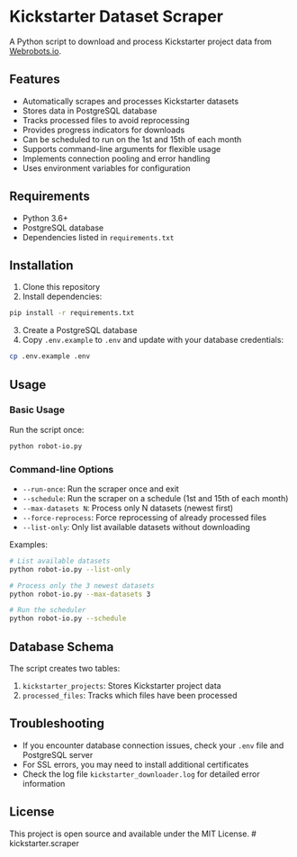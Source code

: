 # Kickstarter Dataset Scraper

A Python script to download and process Kickstarter project data from [Webrobots.io](https://webrobots.io/kickstarter-datasets/).

## Features

- Automatically scrapes and processes Kickstarter datasets
- Stores data in PostgreSQL database
- Tracks processed files to avoid reprocessing
- Provides progress indicators for downloads
- Can be scheduled to run on the 1st and 15th of each month
- Supports command-line arguments for flexible usage
- Implements connection pooling and error handling
- Uses environment variables for configuration

## Requirements

- Python 3.6+
- PostgreSQL database
- Dependencies listed in `requirements.txt`

## Installation

1. Clone this repository
2. Install dependencies:

```bash
pip install -r requirements.txt
```

3. Create a PostgreSQL database
4. Copy `.env.example` to `.env` and update with your database credentials:

```bash
cp .env.example .env
```

## Usage

### Basic Usage

Run the script once:

```bash
python robot-io.py
```

### Command-line Options

- `--run-once`: Run the scraper once and exit
- `--schedule`: Run the scraper on a schedule (1st and 15th of each month)
- `--max-datasets N`: Process only N datasets (newest first)
- `--force-reprocess`: Force reprocessing of already processed files
- `--list-only`: Only list available datasets without downloading

Examples:

```bash
# List available datasets
python robot-io.py --list-only

# Process only the 3 newest datasets
python robot-io.py --max-datasets 3

# Run the scheduler
python robot-io.py --schedule
```

## Database Schema

The script creates two tables:

1. `kickstarter_projects`: Stores Kickstarter project data
2. `processed_files`: Tracks which files have been processed

## Troubleshooting

- If you encounter database connection issues, check your `.env` file and PostgreSQL server
- For SSL errors, you may need to install additional certificates
- Check the log file `kickstarter_downloader.log` for detailed error information

## License

This project is open source and available under the MIT License.
#   k i c k s t a r t e r . s c r a p e r  
 